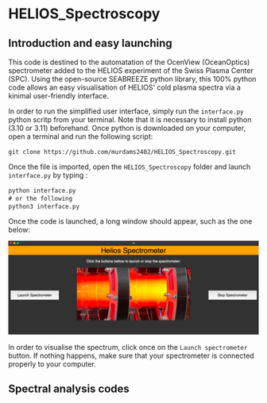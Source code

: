 # HELIOS_Spectroscopy
## Introduction and easy launching
This code is destined to the automatation of the OcenView (OceanOptics) spectrometer added to the HELIOS experiment of the Swiss Plasma Center (SPC). Using the open-source SEABREEZE python library, this 100% python code allows an easy visualisation of HELIOS' cold plasma spectra via a kinimal user-friendly interface. 

In order to run the simplified user interface, simply run the `interface.py` python scritp from your terminal. Note that it is necessary to install python (3.10 or 3.11) beforehand. Once python is downloaded on your computer, open a terminal and run the following script:

```
git clone https://github.com/murdams2402/HELIOS_Spectroscopy.git
```

Once the file is imported, open the `HELIOS_Spectroscopy` folder and launch `interface.py` by typing :
```
python interface.py
# or the following 
python3 interface.py
``` 
 Once the code is launched, a long window should appear, such as the one below: 

![Image of the user interface](/Images/interface.png)

In order to visualise the spectrum, click once on the `Launch spectrometer` button. If nothing happens, make sure that your spectrometer is connected properly to your computer.

## Spectral analysis codes